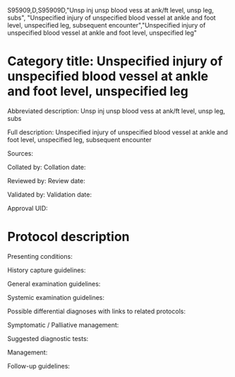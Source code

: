 S95909,D,S95909D,"Unsp inj unsp blood vess at ank/ft level, unsp leg, subs", "Unspecified injury of unspecified blood vessel at ankle and foot level, unspecified leg, subsequent encounter","Unspecified injury of unspecified blood vessel at ankle and foot level, unspecified leg"
# Category title: Unspecified injury of unspecified blood vessel at ankle and foot level, unspecified leg

Abbreviated description: Unsp inj unsp blood vess at ank/ft level, unsp leg, subs

Full description: Unspecified injury of unspecified blood vessel at ankle and foot level, unspecified leg, subsequent encounter

Sources:

Collated by:
Collation date:

Reviewed by:
Review date:

Validated by:
Validation date:

Approval UID:

# Protocol description

Presenting conditions:

History capture guidelines:

General examination guidelines:

Systemic examination guidelines:

Possible differential diagnoses with links to related protocols:

Symptomatic / Palliative management:

Suggested diagnostic tests:

Management:

Follow-up guidelines:

